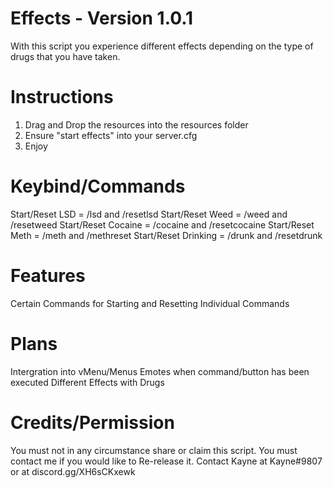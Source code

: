 # Effects - Version 1.0.1
With this script you experience different effects depending on the type of drugs that you have taken.

# Instructions

1. Drag and Drop the resources into the resources folder
2. Ensure "start effects" into your server.cfg
3. Enjoy

# Keybind/Commands
Start/Reset LSD = /lsd and /resetlsd
Start/Reset Weed = /weed and /resetweed
Start/Reset Cocaine = /cocaine and /resetcocaine
Start/Reset Meth = /meth and /methreset
Start/Reset Drinking = /drunk and /resetdrunk

# Features
Certain Commands for Starting and Resetting
Individual Commands

# Plans
Intergration into vMenu/Menus
Emotes when command/button has been executed
Different Effects with Drugs

# Credits/Permission

You must not in any circumstance share or claim this script.
You must contact me if you would like to Re-release it.
Contact Kayne at Kayne#9807 or at
discord.gg/XH6sCKxewk
